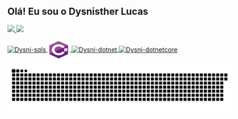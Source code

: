 ## Olá! Eu sou o Dysnisther Lucas
<div>
  <a href="https://github.com/Dysnisther">
  <img height="150em" src="https://github-readme-stats.vercel.app/api?username=Dysnisther&show_icons=true&theme=radical&include_all_commits=true&count_private=true&layout=compact"/>
  <img height="150em" src="https://github-readme-stats.vercel.app/api/top-langs/?username=Dysnisther&layout=compact&langs_count=3&theme=radical&hide_border=false"/>
</div>

<div style="display: inline_block"><br>
  <img align="center" alt="Dysni-sqls" height="40" width="50" <img src="https://cdn.jsdelivr.net/gh/devicons/devicon/icons/microsoftsqlserver/microsoftsqlserver-plain-wordmark.svg"/>
  <img align="center" alt="Dysni-Csharp" height="40" width="50" <img src="https://raw.githubusercontent.com/devicons/devicon/master/icons/csharp/csharp-original.svg"/>
  <img align="center" alt="Dysni-dotnet" height="40" width="50" <img src="https://cdn.jsdelivr.net/gh/devicons/devicon/icons/dot-net/dot-net-plain-wordmark.svg"/>
  <img align="center" alt="Dysni-dotnetcore" height="40" width="50" <img src="https://cdn.jsdelivr.net/gh/devicons/devicon/icons/dotnetcore/dotnetcore-original.svg"/>
</div>

![snake gif](https://github.com/Dysnisther/dysnisther/blob/output/github-contribution-grid-snake-dark.svg)


